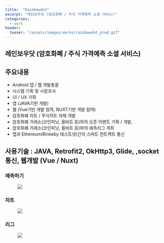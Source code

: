 ```yaml
---
title:  "Rainbowdot"
excerpt: "레인보우닷 (암호화폐 / 주식 가격예측 소셜 서비스)"
categories:
  - work
header:
  teaser: "/assets/images/works/rainbowdot_pred.gif"
---
```


## 레인보우닷 (암호화폐 / 주식 가격예측 소셜 서비스)
## 주요내용
- Android 앱 / 웹 개발총괄
- 시스템 기획 및 시장조사
- UI / UX 기획
- 앱 (JAVA기반 개발)
- 웹 (Vue기반 개발 참여, NUXT기반 개발 참여)
- 암호화폐 차트 / 주식차트 자체 개발
- 암호화폐 거래소(코인피닛, 올비트 등)와의 오픈 이벤트 기획 / 개발,
- 암호화폐 거래소(코인피닛, 올비트 등)와의 예측리그 개최
- 앱과 Ethereum(Rinkeby 테스트넷)간의 스마트 컨트랙트 통신  

## 사용기술 : JAVA, Retrofit2, OkHttp3, Glide, ,socket통신, 웹개발 (Vue / Nuxt)  
  
### 예측하기
<figure>
	<img src="/assets/images/works/rainbowdot_pred.gif">
</figure>

### 차트
<figure>
	<img src="/assets/images/works/rainbowdot_chart.gif">
</figure>

### 리그 
<figure>
	<img src="/assets/images/works/rainbowdot_league.gif">
</figure>
